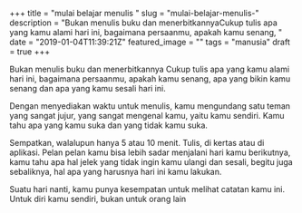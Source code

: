 +++
title = "mulai belajar menulis "
slug = "mulai-belajar-menulis-"
description = "Bukan menulis buku dan menerbitkannyaCukup tulis apa yang kamu alami hari ini, bagaimana persaanmu, apakah kamu senang, "
date = "2019-01-04T11:39:21Z"
featured_image = ""
tags = "manusia"
draft = true
+++ 
 
Bukan menulis buku dan menerbitkannya
Cukup tulis apa yang kamu alami hari ini, bagaimana persaanmu, apakah kamu senang, apa yang bikin kamu senang dan apa yang kamu sesali hari ini.

Dengan menyediakan waktu untuk menulis, kamu mengundang satu teman yang sangat jujur, yang sangat mengenal kamu, yaitu kamu sendiri. Kamu tahu apa yang kamu suka dan yang tidak kamu suka.

Sempatkan, walalupun hanya 5 atau 10 menit. Tulis, di kertas atau di aplikasi. Pelan pelan kamu bisa lebih sadar menjalani hari kamu berikutnya, kamu tahu apa hal jelek yang tidak ingin kamu ulangi dan sesali, begitu juga sebaliknya, hal apa yang harusnya hari ini kamu lakukan.

Suatu hari nanti, kamu punya kesempatan untuk melihat catatan kamu ini. Untuk diri kamu sendiri, bukan untuk orang lain